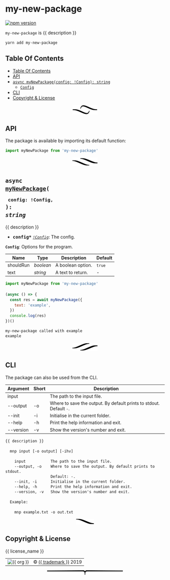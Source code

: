 # my-new-package

[![npm version](https://badge.fury.io/js/my-new-package.svg)](https://www.npmjs.com/package/my-new-package)

`my-new-package` is {{ description }}

```sh
yarn add my-new-package
```

## Table Of Contents

- [Table Of Contents](#table-of-contents)
- [API](#api)
- [`async myNewPackage(config: !Config): string`](#async-mynewpackageconfig-config-string)
  * [`Config`](#type-config)
- [CLI](#cli)
- [Copyright & License](#copyright--license)

<p align="center"><a href="#table-of-contents">
  <img src="/.documentary/section-breaks/0.svg?sanitize=true">
</a></p>

## API

The package is available by importing its default function:

```js
import myNewPackage from 'my-new-package'
```

<p align="center"><a href="#table-of-contents">
  <img src="/.documentary/section-breaks/1.svg?sanitize=true">
</a></p>

## <code>async <ins>myNewPackage</ins>(</code><sub><br/>&nbsp;&nbsp;`config: !Config,`<br/></sub><code>): <i>string</i></code>
{{ description }}

 - <kbd><strong>config*</strong></kbd> <em><code><a href="#type-config" title="Options for the program.">!Config</a></code></em>: The config.

__<a name="type-config">`Config`</a>__: Options for the program.


|   Name    |       Type       |    Description    | Default |
| --------- | ---------------- | ----------------- | ------- |
| shouldRun | <em>boolean</em> | A boolean option. | `true`  |
| text      | <em>string</em>  | A text to return. | -       |

```js
import myNewPackage from 'my-new-package'

(async () => {
  const res = await myNewPackage({
    text: 'example',
  })
  console.log(res)
})()
```
```
my-new-package called with example
example
```

<p align="center"><a href="#table-of-contents">
  <img src="/.documentary/section-breaks/2.svg?sanitize=true">
</a></p>

## CLI

The package can also be used from the CLI.

<table>
 <thead>
  <tr>
   <th>Argument</th> 
   <th>Short</th>
   <th>Description</th>
  </tr>
 </thead>
  <tr>
   <td>input</td>
   <td></td>
   <td>The path to the input file.</td>
  </tr>
  <tr>
   <td>--output</td>
   <td>-o</td>
   <td>Where to save the output. By default prints to stdout. Default <code>-</code>.</td>
  </tr>
  <tr>
   <td>--init</td>
   <td>-i</td>
   <td>Initialise in the current folder.</td>
  </tr>
  <tr>
   <td>--help</td>
   <td>-h</td>
   <td>Print the help information and exit.</td>
  </tr>
  <tr>
   <td>--version</td>
   <td>-v</td>
   <td>Show the version's number and exit.</td>
  </tr>
</table>

```
{{ description }}

  mnp input [-o output] [-ihv]

	input        	The path to the input file.
	--output, -o 	Where to save the output. By default prints to stdout.
	             	Default: -.
	--init, -i   	Initialise in the current folder.
	--help, -h   	Print the help information and exit.
	--version, -v	Show the version's number and exit.

  Example:

    mnp example.txt -o out.txt
```

<p align="center"><a href="#table-of-contents">
  <img src="/.documentary/section-breaks/3.svg?sanitize=true">
</a></p>

## Copyright & License

{{ license_name }}

<table>
  <tr><td><img src="https://avatars3.githubusercontent.com/u/38815725?s=100" alt="{{ org }}"></td><td>© <a href="{{ website }}">{{ trademark }}</a> 2019</td></tr>
</table>

<p align="center"><a href="#table-of-contents">
  <img src="/.documentary/section-breaks/-1.svg?sanitize=true">
</a></p>
